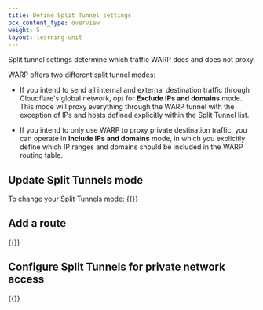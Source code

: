 ```yaml
---
title: Define Split Tunnel settings
pcx_content_type: overview
weight: 5
layout: learning-unit
---
```


Split tunnel settings determine which traffic WARP does and does not proxy.

WARP offers two different split tunnel modes:

- If you intend to send all internal and external destination traffic through Cloudflare's global network, opt for **Exclude IPs and domains** mode. This mode will proxy everything through the WARP tunnel with the exception of IPs and hosts defined explicitly within the Split Tunnel list.

- If you intend to only use WARP to proxy private destination traffic, you can operate in **Include IPs and domains** mode, in which you explicitly define which IP ranges and domains should be included in the WARP routing table.

## Update Split Tunnels mode

To change your Split Tunnels mode:
{{<render file="warp/_change-split-tunnels-mode.md" productFolder="cloudflare-one">}}

## Add a route

{{<render file="warp/_add-split-tunnels-route.md" productFolder="cloudflare-one">}}

## Configure Split Tunnels for private network access

{{<render file="tunnel/_warp-to-tunnel-route-ips.md" productFolder="cloudflare-one">}}
